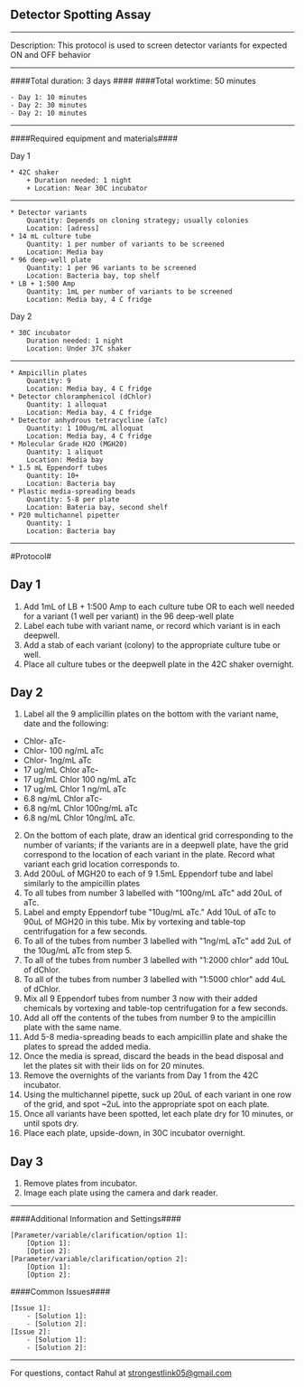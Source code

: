 Detector Spotting Assay
--------------
- - - - - - - - - - - - - - - - - - - - - - - - - - - - - - - - - - - - - - - - - - - -
Description: This protocol is used to screen detector variants for expected ON and OFF behavior

- - - - - - - - - - - - - - - - - - - - - - - - - - - - - - - - - - - - - - - - - - - -
####Total duration: 3 days ####
####Total worktime: 50 minutes

    - Day 1: 10 minutes
    - Day 2: 30 minutes
    - Day 2: 10 minutes
    
- - - - - - - - - - - - - - - - - - - - - - - - - - - - - - - - - - - - - - - - - - - -

####Required equipment and materials####

Day 1

    * 42C shaker
        + Duration needed: 1 night
        + Location: Near 30C incubator
  
------

    * Detector variants
        Quantity: Depends on cloning strategy; usually colonies
        Location: [adress]
    * 14 mL culture tube
        Quantity: 1 per number of variants to be screened
        Location: Media bay
    * 96 deep-well plate
        Quantity: 1 per 96 variants to be screened
        Location: Bacteria bay, top shelf
    * LB + 1:500 Amp
        Quantity: 1mL per number of variants to be screened
        Location: Media bay, 4 C fridge
  
Day 2

    * 30C incubator
        Duration needed: 1 night
        Location: Under 37C shaker
        
---------

        
    * Ampicillin plates
        Quantity: 9
        Location: Media bay, 4 C fridge
    * Detector chloramphenicol (dChlor)
        Quantity: 1 alloquat
        Location: Media bay, 4 C fridge
    * Detector anhydrous tetracycline (aTc)
        Quantity: 1 100ug/mL alloquat
        Location: Media bay, 4 C fridge
    * Molecular Grade H2O (MGH20)
        Quantity: 1 aliquot
        Location: Media bay
    * 1.5 mL Eppendorf tubes
        Quantity: 10+
        Location: Bacteria bay
    * Plastic media-spreading beads
        Quantity: 5-8 per plate
        Location: Bateria bay, second shelf
    * P20 multichannel pipetter
        Quantity: 1
        Location: Bacteria bay
- - - - - - - - - - - - - - - - - - - - - - - - - - - - - - - - - - - - - - - - - - - - 

#Protocol#

Day 1
------
1. Add 1mL of LB + 1:500 Amp to each culture tube OR to each well needed for a variant (1 well per variant) in the 96 deep-well plate
2. Label each tube with variant name, or record which variant is in each deepwell.
3. Add a stab of each variant (colony) to the appropriate culture tube or well.
4. Place all culture tubes or the deepwell plate in the 42C shaker overnight.

Day 2
------
1. Label all the 9 amplicillin plates on the bottom with the variant name, date and the following: 

* Chlor- aTc- 
* Chlor- 100 ng/mL aTc
* Chlor- 1ng/mL aTc 
* 17 ug/mL Chlor aTc- 
* 17 ug/mL Chlor 100 ng/mL aTc
* 17 ug/mL Chlor 1 ng/mL aTc
* 6.8 ng/mL Chlor aTc-
* 6.8 ng/mL Chlor 100ng/mL aTc
* 6.8 ng/mL Chlor 10ng/mL aTc.
2. On the bottom of each plate, draw an identical grid corresponding to the number of variants; if the variants are in a deepwell plate, have the grid correspond to the location of each variant in the plate. Record what variant each grid location corresponds to.
3. Add 200uL of MGH20 to each of 9 1.5mL Eppendorf tube and label similarly to the ampicillin plates
4. To all tubes from number 3 labelled with "100ng/mL aTc" add 20uL of aTc.
5. Label and empty Eppendorf tube "10ug/mL aTc." Add 10uL of aTc to 90uL of MGH20 in this tube. Mix by vortexing and table-top centrifugation for a few seconds.
6. To all of the tubes from number 3 labelled with "1ng/mL aTc" add 2uL of the 10ug/mL aTc from step 5.
7. To all of the tubes from number 3 labelled with "1:2000 chlor" add 10uL of dChlor.
8. To all of the tubes from number 3 labelled with "1:5000 chlor" add 4uL of dChlor.
9. Mix all 9 Eppendorf tubes from number 3 now with their added chemicals by vortexing and table-top centrifugation for a few seconds.
10. Add all off the contents of the tubes from number 9 to the ampicillin plate with the same name.
11. Add 5-8 media-spreading beads to each ampicillin plate and shake the plates to spread the added media.
12. Once the media is spread, discard the beads in the bead disposal and let the plates sit with their lids on for 20 minutes.
13. Remove the overnights of the variants from Day 1 from the 42C incubator. 
14. Using the multichannel pipette, suck up 20uL of each variant in one row of the grid, and spot ~2uL into the appropriate spot on each plate.
15. Once all variants have been spotted, let each plate dry for 10 minutes, or until spots dry.
16. Place each plate, upside-down, in 30C incubator overnight.

Day 3
------
1. Remove plates from incubator.
2. Image each plate using the camera and dark reader.

- - - - - - - - - - - - - - - - - - - - - - - - - - - - - - - - - - - - - - - - - - - - 
    
    
####Additional Information and Settings####

    [Parameter/variable/clarification/option 1]:
        [Option 1]:
        [Option 2]:
    [Parameter/variable/clarification/option 2]:
        [Option 1]:
        [Option 2]:


####Common Issues####

    [Issue 1]:
        - [Solution 1]:
        - [Solution 2]:
    [Issue 2]:
        - [Solution 1]:
        - [Solution 2]:
- - - - - - - - - - - - - - - - - - - - - - - - - - - - - - - - - - - - - - - - - - - - 
       
For questions, contact Rahul at strongestlink05@gmail.com    
